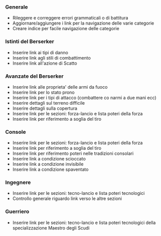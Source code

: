 ### Generale
- Rileggere e correggere errori grammaticali o di battitura
- Aggiornare/aggiungere i link per la navigazione delle varie categorie
- Creare indice per facile navigazione delle categorie


### Istinti del Berserker

- Inserire link ai tipi di danno
- Inserire link agli stili di combattimento
- Inserire link all'azione di Scatto

### Avanzate del Berserker

- Inserire link alle proprieta' delle armi da fuoco
- Inserire link per lo stato prono
- Inserire link per i tipi di attacco (combattere co narmi a due mani ecc)
- Inserire dettagli sul terreno difficile
- Inserire dettagli sulla copertura
- Inserire link per le sezioni: forza-lancio e lista poteri della forza
- Inserire link per riferimento a soglia del tiro

### Console

- Inserire link per le sezioni: forza-lancio e lista poteri della forza
- Inserire link per riferimento a soglia del tiro
- Inserire link per riferimento poteri nelle tradizioni consolari
- Inserire link a condizione scioccato
- Inserire link a condizione invisibile
- Inserire link a condizione spaventato

### Ingegnere

- Inserire link per le sezioni: tecno-lancio e lista poteri tecnologici
- Controllo generale riguardo link verso le altre sezioni

### Guerriero
- Inserire link per le sezioni: tecno-lancio e lista poteri tecnologici della specializzazione Maestro degli Scudi

